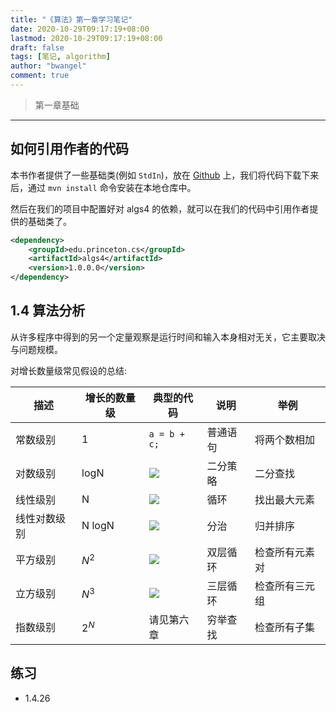 ```yaml
---
title: "《算法》第一章学习笔记"
date: 2020-10-29T09:17:19+08:00
lastmod: 2020-10-29T09:17:19+08:00
draft: false
tags: [笔记, algorithm]
author: "bwangel"
comment: true
---
```


> 第一章基础

<!--more-->
---

## 如何引用作者的代码

本书作者提供了一些基础类(例如 `StdIn`)，放在 [Github](https://github.com/kevin-wayne/algs4) 上，我们将代码下载下来后，通过 `mvn install` 命令安装在本地仓库中。

然后在我们的项目中配置好对 algs4 的依赖，就可以在我们的代码中引用作者提供的基础类了。

```xml
<dependency>
	<groupId>edu.princeton.cs</groupId>
	<artifactId>algs4</artifactId>
	<version>1.0.0.0</version>
</dependency>
```

## 1.4 算法分析

从许多程序中得到的另一个定量观察是运行时间和输入本身相对无关，它主要取决与问题规模。

对增长数量级常见假设的总结:

描述|增长的数量级|典型的代码|说明|举例
---|---|---|---|---
常数级别|1| `a = b + c;` | 普通语句 | 将两个数相加
对数级别| logN | ![](https://passage-1253400711.cos.ap-beijing.myqcloud.com/2020-11-06-235529.png) | 二分策略 | 二分查找
线性级别| N | ![](https://passage-1253400711.cos.ap-beijing.myqcloud.com/carbon.png) | 循环 | 找出最大元素
线性对数级别| N logN | ![](https://passage-1253400711.cos.ap-beijing.myqcloud.com//2020-11-07-001924.png) | 分治 | 归并排序
平方级别 | $N^2$ | ![](https://passage-1253400711.cos.ap-beijing.myqcloud.com//2020-11-07-000548.png) | 双层循环 | 检查所有元素对
立方级别 | $N^3$ | ![](https://passage-1253400711.cos.ap-beijing.myqcloud.com//2020-11-07-001013.png) | 三层循环 | 检查所有三元组
指数级别 | $2^N$ | 请见第六章 | 穷举查找 | 检查所有子集

## 练习

+ 1.4.26
